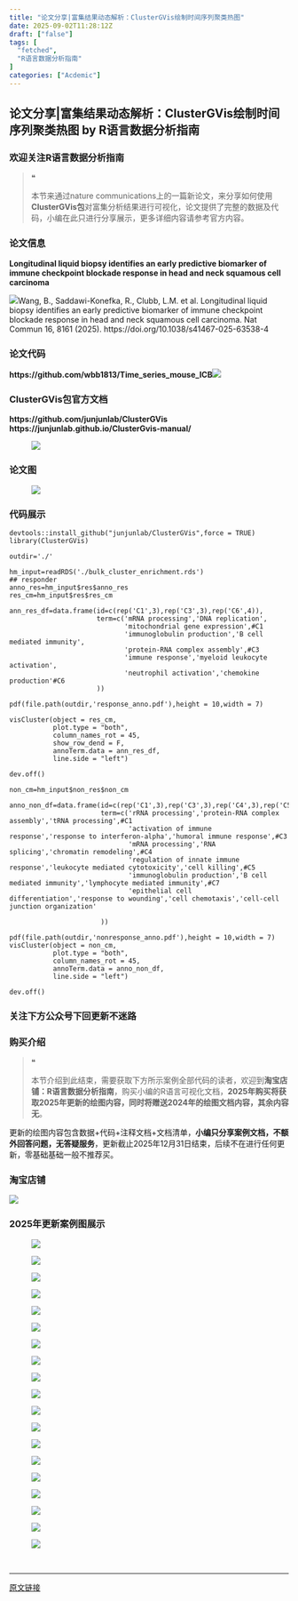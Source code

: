 ```yaml
---
title: "论文分享|富集结果动态解析：ClusterGVis绘制时间序列聚类热图"
date: 2025-09-02T11:28:12Z
draft: ["false"]
tags: [
  "fetched",
  "R语言数据分析指南"
]
categories: ["Acdemic"]
---
```

论文分享|富集结果动态解析：ClusterGVis绘制时间序列聚类热图 by R语言数据分析指南
------
<div><section data-tool="mdnice编辑器" data-website="https://www.mdnice.com" data-pm-slice="0 0 []"><h3 data-cacheurl="" data-remoteid="" data-tool="mdnice编辑器"><span></span><span><span leaf="">欢迎关注R语言数据分析指南</span></span><span></span></h3><blockquote><span><span leaf="">❝</span></span><p><span leaf="">本节来通过nature communications上的一篇新论文，来分享如何使用</span><strong><span leaf="">ClusterGVis包</span></strong><span leaf="">对富集分析结果进行可视化，论文提供了完整的数据及代码，小编在此只进行分享展示，更多详细内容请参考官方内容。</span></p></blockquote><h3 data-cacheurl="" data-remoteid="" data-tool="mdnice编辑器"><span></span><span><span leaf="">论文信息</span></span><span></span></h3><p data-tool="mdnice编辑器"><strong><span leaf="">Longitudinal liquid biopsy identifies an early predictive biomarker of immune checkpoint blockade response in head and neck squamous cell carcinoma</span></strong></p><p data-tool="mdnice编辑器"><span leaf=""><img data-src="https://mmbiz.qpic.cn/mmbiz_png/EibnicgwScTAY87aA8lAiarwmTzicIqiaoXwdA6yS7cnHib2bibXYbZHLpDV9QN72zTPaw3yeicGnIYVyGNYxun8vfEtaA/640?wx_fmt=png&amp;from=appmsg" data-ratio="0.43333333333333335" data-type="png" data-w="1080" data-imgfileid="100050499" src="https://mmbiz.qpic.cn/mmbiz_png/EibnicgwScTAY87aA8lAiarwmTzicIqiaoXwdA6yS7cnHib2bibXYbZHLpDV9QN72zTPaw3yeicGnIYVyGNYxun8vfEtaA/640?wx_fmt=png&amp;from=appmsg">Wang, B., Saddawi-Konefka, R., Clubb, L.M. et al. Longitudinal liquid biopsy identifies an early predictive biomarker of immune checkpoint blockade response in head and neck squamous cell carcinoma. Nat Commun 16, 8161 (2025). https://doi.org/10.1038/s41467-025-63538-4</span></p><h3 data-cacheurl="" data-remoteid="" data-tool="mdnice编辑器"><span></span><span><span leaf="">论文代码</span></span><span></span></h3><p data-tool="mdnice编辑器"><strong><span leaf="">https://github.com/wbb1813/Time_series_mouse_ICB</span></strong><span leaf=""><img data-src="https://mmbiz.qpic.cn/mmbiz_png/EibnicgwScTAY87aA8lAiarwmTzicIqiaoXwdhgcOgxWSZVD1PY0velb4ibdLxSG8EUWfYtyxz6EOlG1SJU6NnMU2ibWg/640?wx_fmt=png&amp;from=appmsg" data-ratio="0.44907407407407407" data-type="png" data-w="1080" data-imgfileid="100050500" src="https://mmbiz.qpic.cn/mmbiz_png/EibnicgwScTAY87aA8lAiarwmTzicIqiaoXwdhgcOgxWSZVD1PY0velb4ibdLxSG8EUWfYtyxz6EOlG1SJU6NnMU2ibWg/640?wx_fmt=png&amp;from=appmsg"></span></p><h3 data-cacheurl="" data-remoteid="" data-tool="mdnice编辑器"><span></span><span><span leaf="">ClusterGVis包官方文档</span></span><span></span></h3><p data-tool="mdnice编辑器"><strong><span leaf="">https://github.com/junjunlab/ClusterGVis</span></strong><span leaf=""><br></span><strong><span leaf="">https://junjunlab.github.io/ClusterGvis-manual/</span></strong></p><figure data-tool="mdnice编辑器"><span leaf=""><img data-src="https://mmbiz.qpic.cn/mmbiz_png/EibnicgwScTAY87aA8lAiarwmTzicIqiaoXwdzL7ia6ThDQu1j2Rl6NeTKibP9ssyYYnFmk1Od9ib8WW1dZ8vOkb4NnKSA/640?wx_fmt=png&amp;from=appmsg" data-ratio="0.7851851851851852" data-type="png" data-w="1080" data-imgfileid="100050503" src="https://mmbiz.qpic.cn/mmbiz_png/EibnicgwScTAY87aA8lAiarwmTzicIqiaoXwdzL7ia6ThDQu1j2Rl6NeTKibP9ssyYYnFmk1Od9ib8WW1dZ8vOkb4NnKSA/640?wx_fmt=png&amp;from=appmsg"></span></figure><h3 data-cacheurl="" data-remoteid="" data-tool="mdnice编辑器"><span></span><span><span leaf="">论文图</span></span><span></span></h3><figure data-tool="mdnice编辑器"><span leaf=""><img data-src="https://mmbiz.qpic.cn/mmbiz_jpg/EibnicgwScTAY87aA8lAiarwmTzicIqiaoXwd8ibkaGtubTldRn69ymSBN2PM5Cjlib7SumowXaBO9Ynj7UaNf7QNOLfQ/640?wx_fmt=jpeg&amp;from=appmsg" data-ratio="0.5740740740740741" data-type="jpeg" data-w="1080" data-imgfileid="100050502" src="https://mmbiz.qpic.cn/mmbiz_jpg/EibnicgwScTAY87aA8lAiarwmTzicIqiaoXwd8ibkaGtubTldRn69ymSBN2PM5Cjlib7SumowXaBO9Ynj7UaNf7QNOLfQ/640?wx_fmt=jpeg&amp;from=appmsg"></span></figure><h3 data-cacheurl="" data-remoteid="" data-tool="mdnice编辑器"><span></span><span><span leaf="">代码展示</span></span><span></span></h3><pre data-tool="mdnice编辑器"><span data-cacheurl="" data-remoteid=""></span><code><span leaf="">devtools::install_github(</span><span><span leaf="">"junjunlab/ClusterGVis"</span></span><span leaf="">,force = </span><span><span leaf="">TRUE</span></span><span leaf="">)</span><span leaf=""><br></span><span><span leaf="">library</span></span><span leaf="">(ClusterGVis)</span><span leaf=""><br></span><span leaf=""><br></span><span leaf="">outdir=</span><span><span leaf="">'./'</span></span><span leaf=""><br></span><span leaf=""><br></span><span leaf="">hm_input=readRDS(</span><span><span leaf="">'./bulk_cluster_enrichment.rds'</span></span><span leaf="">)</span><span leaf=""><br></span><span><span leaf="">## responder</span></span><span leaf=""><br></span><span leaf="">anno_res=hm_input$res$anno_res</span><span leaf=""><br></span><span leaf="">res_cm=hm_input$res$res_cm</span><span leaf=""><br></span><span leaf=""><br></span><span leaf="">ann_res_df=data.frame(id=c(rep(</span><span><span leaf="">'C1'</span></span><span leaf="">,</span><span><span leaf="">3</span></span><span leaf="">),rep(</span><span><span leaf="">'C3'</span></span><span leaf="">,</span><span><span leaf="">3</span></span><span leaf="">),rep(</span><span><span leaf="">'C6'</span></span><span leaf="">,</span><span><span leaf="">4</span></span><span leaf="">)),</span><span leaf=""><br></span><span leaf="">                      term=c(</span><span><span leaf="">'mRNA processing'</span></span><span leaf="">,</span><span><span leaf="">'DNA replication'</span></span><span leaf="">,</span><span leaf=""><br></span><span leaf="">                             </span><span><span leaf="">'mitochondrial gene expression'</span></span><span leaf="">,</span><span><span leaf=""><a topic-id="mf212co5-hy0nty" data-topic="1">#C1</a></span></span><span leaf=""><br></span><span leaf="">                             </span><span><span leaf="">'immunoglobulin production'</span></span><span leaf="">,</span><span><span leaf="">'B cell mediated immunity'</span></span><span leaf="">,</span><span leaf=""><br></span><span leaf="">                             </span><span><span leaf="">'protein-RNA complex assembly'</span></span><span leaf="">,</span><span><span leaf=""><a topic-id="mf212co5-8hesdw" data-topic="1">#C3</a></span></span><span leaf=""><br></span><span leaf="">                             </span><span><span leaf="">'immune response'</span></span><span leaf="">,</span><span><span leaf="">'myeloid leukocyte activation'</span></span><span leaf="">,</span><span leaf=""><br></span><span leaf="">                             </span><span><span leaf="">'neutrophil activation'</span></span><span leaf="">,</span><span><span leaf="">'chemokine production'</span></span><span><span leaf=""><a topic-id="mf212co5-6f5pz7" data-topic="1">#C6</a></span></span><span leaf=""><br></span><span leaf="">                      ))</span><span leaf=""><br></span><span leaf=""><br></span><span leaf="">pdf(file.path(outdir,</span><span><span leaf="">'response_anno.pdf'</span></span><span leaf="">),height = </span><span><span leaf="">10</span></span><span leaf="">,width = </span><span><span leaf="">7</span></span><span leaf="">)</span><span leaf=""><br></span><span leaf=""><br></span><span leaf="">visCluster(object = res_cm,</span><span leaf=""><br></span><span leaf="">           plot.type = </span><span><span leaf="">"both"</span></span><span leaf="">,</span><span leaf=""><br></span><span leaf="">           column_names_rot = </span><span><span leaf="">45</span></span><span leaf="">,</span><span leaf=""><br></span><span leaf="">           show_row_dend = </span><span><span leaf="">F</span></span><span leaf="">,</span><span leaf=""><br></span><span leaf="">           annoTerm.data = ann_res_df,</span><span leaf=""><br></span><span leaf="">           line.side = </span><span><span leaf="">"left"</span></span><span leaf="">)</span><span leaf=""><br></span><span leaf=""><br></span><span leaf="">dev.off()</span><span leaf=""><br></span><span leaf=""><br></span><span leaf="">non_cm=hm_input$non_res$non_cm</span><span leaf=""><br></span><span leaf=""><br></span><span leaf="">anno_non_df=data.frame(id=c(rep(</span><span><span leaf="">'C1'</span></span><span leaf="">,</span><span><span leaf="">3</span></span><span leaf="">),rep(</span><span><span leaf="">'C3'</span></span><span leaf="">,</span><span><span leaf="">3</span></span><span leaf="">),rep(</span><span><span leaf="">'C4'</span></span><span leaf="">,</span><span><span leaf="">3</span></span><span leaf="">),rep(</span><span><span leaf="">'C5'</span></span><span leaf="">,</span><span><span leaf="">3</span></span><span leaf="">),rep(</span><span><span leaf="">'C7'</span></span><span leaf="">,</span><span><span leaf="">3</span></span><span leaf="">),rep(</span><span><span leaf="">'C8'</span></span><span leaf="">,</span><span><span leaf="">4</span></span><span leaf="">)),</span><span leaf=""><br></span><span leaf="">                       term=c(</span><span><span leaf="">'rRNA processing'</span></span><span leaf="">,</span><span><span leaf="">'protein-RNA complex assembly'</span></span><span leaf="">,</span><span><span leaf="">'tRNA processing'</span></span><span leaf="">,</span><span><span leaf=""><a topic-id="mf212co5-3xo5w4" data-topic="1">#C1</a></span></span><span leaf=""><br></span><span leaf="">                              </span><span><span leaf="">'activation of immune response'</span></span><span leaf="">,</span><span><span leaf="">'response to interferon-alpha'</span></span><span leaf="">,</span><span><span leaf="">'humoral immune response'</span></span><span leaf="">,</span><span><span leaf=""><a topic-id="mf212co5-6un5bw" data-topic="1">#C3</a></span></span><span leaf=""><br></span><span leaf="">                              </span><span><span leaf="">'mRNA processing'</span></span><span leaf="">,</span><span><span leaf="">'RNA splicing'</span></span><span leaf="">,</span><span><span leaf="">'chromatin remodeling'</span></span><span leaf="">,</span><span><span leaf=""><a topic-id="mf212co5-od3xll" data-topic="1">#C4</a></span></span><span leaf=""><br></span><span leaf="">                              </span><span><span leaf="">'regulation of innate immune response'</span></span><span leaf="">,</span><span><span leaf="">'leukocyte mediated cytotoxicity'</span></span><span leaf="">,</span><span><span leaf="">'cell killing'</span></span><span leaf="">,</span><span><span leaf=""><a topic-id="mf212co6-4o5s5h" data-topic="1">#C5</a></span></span><span leaf=""><br></span><span leaf="">                              </span><span><span leaf="">'immunoglobulin production'</span></span><span leaf="">,</span><span><span leaf="">'B cell mediated immunity'</span></span><span leaf="">,</span><span><span leaf="">'lymphocyte mediated immunity'</span></span><span leaf="">,</span><span><span leaf=""><a topic-id="mf212co6-1tr20e" data-topic="1">#C7</a></span></span><span leaf=""><br></span><span leaf="">                              </span><span><span leaf="">'epithelial cell differentiation'</span></span><span leaf="">,</span><span><span leaf="">'response to wounding'</span></span><span leaf="">,</span><span><span leaf="">'cell chemotaxis'</span></span><span leaf="">,</span><span><span leaf="">'cell-cell junction organization'</span></span><span leaf=""><br></span><span leaf="">                              </span><span leaf=""><br></span><span leaf="">                       ))</span><span leaf=""><br></span><span leaf=""><br></span><span leaf="">pdf(file.path(outdir,</span><span><span leaf="">'nonresponse_anno.pdf'</span></span><span leaf="">),height = </span><span><span leaf="">10</span></span><span leaf="">,width = </span><span><span leaf="">7</span></span><span leaf="">)</span><span leaf=""><br></span><span leaf="">visCluster(object = non_cm,</span><span leaf=""><br></span><span leaf="">           plot.type = </span><span><span leaf="">"both"</span></span><span leaf="">,</span><span leaf=""><br></span><span leaf="">           column_names_rot = </span><span><span leaf="">45</span></span><span leaf="">,</span><span leaf=""><br></span><span leaf="">           annoTerm.data = anno_non_df,</span><span leaf=""><br></span><span leaf="">           line.side = </span><span><span leaf="">"left"</span></span><span leaf="">)</span><span leaf=""><br></span><span leaf=""><br></span><span leaf="">dev.off()</span><span leaf=""><br></span></code></pre><h3 data-cacheurl="" data-remoteid="" data-tool="mdnice编辑器"><span></span><span><span leaf="">关注下方公众号下回更新不迷路</span></span><span></span></h3><section nodeleaf=""><mp-common-profile data-pluginname="mpprofile" data-nickname="R语言数据分析指南" data-alias="YanJANtwo" data-from="0" data-headimg="http://mmbiz.qpic.cn/mmbiz_png/EibnicgwScTAZF0rpeZII9Ltl26VbVagriczTria1fib3XgjwwHEHFjPzkmGpqWDVVHBSzhENictUM2iavAKiaM5lc9USw/0?wx_fmt=png" data-signature="R语言重症爱好者，喜欢绘制各种精美的图表，喜欢的小伙伴可以关注我，跟我一起学习" data-id="Mzg3MzQzNTYzMw==" data-is_biz_ban="0" data-service_type="1" data-verify_status="0"></mp-common-profile></section><h3 data-cacheurl="" data-remoteid="" data-tool="mdnice编辑器"><span></span><span><span leaf="">购买介绍</span></span><span></span></h3><blockquote><span><span leaf="">❝</span></span><p><span leaf="">本节介绍到此结束，需要获取下方所示案例全部代码的读者，欢迎到</span><strong><span leaf="">淘宝店铺：R语言数据分析指南</span></strong><span leaf="">，购买小编的R语言可视化文档，</span><strong><span leaf="">2025年购买将获取2025年更新的绘图内容，同时将赠送2024年的绘图文档内容，其余内容无</span></strong><span leaf="">。</span></p></blockquote><p data-tool="mdnice编辑器"><span leaf="">更新的绘图内容包含数据+代码+注释文档+文档清单，</span><strong><span leaf="">小编只分享案例文档，不额外回答问题，无答疑服务</span></strong><span leaf="">，更新截止2025年12月31日结束，后续不在进行任何更新，零基础基础一般不推荐买。</span></p><h3 data-cacheurl="" data-remoteid="" data-tool="mdnice编辑器"><span></span><span><span leaf="">淘宝店铺</span></span><span></span></h3><section nodeleaf=""><img data-imgfileid="100050535" data-ratio="0.7185185185185186" data-s="300,640" data-src="https://mmbiz.qpic.cn/mmbiz_png/EibnicgwScTAY87aA8lAiarwmTzicIqiaoXwdf7wR6ujLLjMAjje79FhSY3gcooelWvVMI4SAoX2RNzUVibPY9OAWSaQ/640?wx_fmt=png&amp;from=appmsg" data-type="png" data-w="1080" type="block" src="https://mmbiz.qpic.cn/mmbiz_png/EibnicgwScTAY87aA8lAiarwmTzicIqiaoXwdf7wR6ujLLjMAjje79FhSY3gcooelWvVMI4SAoX2RNzUVibPY9OAWSaQ/640?wx_fmt=png&amp;from=appmsg"></section><h3 data-cacheurl="" data-remoteid="" data-tool="mdnice编辑器"><span></span><span><span leaf="">2025年更新案例图展示</span></span><span></span></h3><figure data-tool="mdnice编辑器"><span leaf=""><img data-imgfileid="100050501" data-ratio="0.41944444444444445" data-src="https://mmbiz.qpic.cn/mmbiz_jpg/EibnicgwScTAY87aA8lAiarwmTzicIqiaoXwdj9FAeiceW6cRspicYtXWvPjefSW7DjtmEpOeWfUFxOqvK6QrQibiashk5Q/640?wx_fmt=jpeg&amp;from=appmsg" data-type="jpeg" data-w="1080" src="https://mmbiz.qpic.cn/mmbiz_jpg/EibnicgwScTAY87aA8lAiarwmTzicIqiaoXwdj9FAeiceW6cRspicYtXWvPjefSW7DjtmEpOeWfUFxOqvK6QrQibiashk5Q/640?wx_fmt=jpeg&amp;from=appmsg"></span></figure><figure data-tool="mdnice编辑器"><span leaf=""><img data-src="https://mmbiz.qpic.cn/mmbiz_jpg/EibnicgwScTAY87aA8lAiarwmTzicIqiaoXwdb9h8toLFdD5icQj75qicm9YgbMv7SYW03iaF6nuBrgiarkHdEWxmyZoOicw/640?wx_fmt=jpeg&amp;from=appmsg" data-ratio="0.4287037037037037" data-type="jpeg" data-w="1080" data-imgfileid="100050507" src="https://mmbiz.qpic.cn/mmbiz_jpg/EibnicgwScTAY87aA8lAiarwmTzicIqiaoXwdb9h8toLFdD5icQj75qicm9YgbMv7SYW03iaF6nuBrgiarkHdEWxmyZoOicw/640?wx_fmt=jpeg&amp;from=appmsg"></span></figure><figure data-tool="mdnice编辑器"><span leaf=""><img data-imgfileid="100050505" data-ratio="0.4064814814814815" data-src="https://mmbiz.qpic.cn/mmbiz_png/EibnicgwScTAY87aA8lAiarwmTzicIqiaoXwdGvjy4XXibGqiatQ5riaX1O7NkAq071ZYbu92oA38zu6PdYn8ut3K1YY4Q/640?wx_fmt=png&amp;from=appmsg" data-type="png" data-w="1080" src="https://mmbiz.qpic.cn/mmbiz_png/EibnicgwScTAY87aA8lAiarwmTzicIqiaoXwdGvjy4XXibGqiatQ5riaX1O7NkAq071ZYbu92oA38zu6PdYn8ut3K1YY4Q/640?wx_fmt=png&amp;from=appmsg"></span></figure><figure data-tool="mdnice编辑器"><span leaf=""><img data-src="https://mmbiz.qpic.cn/mmbiz_jpg/EibnicgwScTAY87aA8lAiarwmTzicIqiaoXwdupGXCSzrDwGVBXg7kr1WqiausicbumMY8Uza4RCAc8mFWlMxQvJkeW1w/640?wx_fmt=jpeg&amp;from=appmsg" data-ratio="0.4166666666666667" data-type="jpeg" data-w="1080" data-imgfileid="100050504" src="https://mmbiz.qpic.cn/mmbiz_jpg/EibnicgwScTAY87aA8lAiarwmTzicIqiaoXwdupGXCSzrDwGVBXg7kr1WqiausicbumMY8Uza4RCAc8mFWlMxQvJkeW1w/640?wx_fmt=jpeg&amp;from=appmsg"></span></figure><figure data-tool="mdnice编辑器"><span leaf=""><img data-src="https://mmbiz.qpic.cn/mmbiz_jpg/EibnicgwScTAY87aA8lAiarwmTzicIqiaoXwdickyl0CgUZIQV8iciaCtRMm1I1mJWfkjcsU77QyiagWO62yxH7ANq19Azw/640?wx_fmt=jpeg&amp;from=appmsg" data-ratio="0.4222222222222222" data-type="jpeg" data-w="1080" data-imgfileid="100050506" src="https://mmbiz.qpic.cn/mmbiz_jpg/EibnicgwScTAY87aA8lAiarwmTzicIqiaoXwdickyl0CgUZIQV8iciaCtRMm1I1mJWfkjcsU77QyiagWO62yxH7ANq19Azw/640?wx_fmt=jpeg&amp;from=appmsg"></span></figure><figure data-tool="mdnice编辑器"><span leaf=""><img data-src="https://mmbiz.qpic.cn/mmbiz_jpg/EibnicgwScTAY87aA8lAiarwmTzicIqiaoXwdPmolOOJQe8cRVu4JE1It2iapZH7Ixrxt1EJATF7C6sNw5vR52k50Msw/640?wx_fmt=jpeg&amp;from=appmsg" data-ratio="0.4185185185185185" data-type="jpeg" data-w="1080" data-imgfileid="100050508" src="https://mmbiz.qpic.cn/mmbiz_jpg/EibnicgwScTAY87aA8lAiarwmTzicIqiaoXwdPmolOOJQe8cRVu4JE1It2iapZH7Ixrxt1EJATF7C6sNw5vR52k50Msw/640?wx_fmt=jpeg&amp;from=appmsg"></span></figure><figure data-tool="mdnice编辑器"><span leaf=""><img data-src="https://mmbiz.qpic.cn/mmbiz_jpg/EibnicgwScTAY87aA8lAiarwmTzicIqiaoXwdlngbYIo9YF1SNpuAJFmWvrTbz5m3UXTic3mgiaLLu3BEOIkJIO0icJD5A/640?wx_fmt=jpeg&amp;from=appmsg" data-ratio="0.44351851851851853" data-type="jpeg" data-w="1080" data-imgfileid="100050513" src="https://mmbiz.qpic.cn/mmbiz_jpg/EibnicgwScTAY87aA8lAiarwmTzicIqiaoXwdlngbYIo9YF1SNpuAJFmWvrTbz5m3UXTic3mgiaLLu3BEOIkJIO0icJD5A/640?wx_fmt=jpeg&amp;from=appmsg"></span></figure><figure data-tool="mdnice编辑器"><span leaf=""><img data-src="https://mmbiz.qpic.cn/mmbiz_jpg/EibnicgwScTAY87aA8lAiarwmTzicIqiaoXwda8CtiaDruRWavjEcdzMkpI03q85ars2n80wxIt3FXg1icI6xDiaf4TicwQ/640?wx_fmt=jpeg&amp;from=appmsg" data-ratio="0.5148148148148148" data-type="jpeg" data-w="1080" data-imgfileid="100050512" src="https://mmbiz.qpic.cn/mmbiz_jpg/EibnicgwScTAY87aA8lAiarwmTzicIqiaoXwda8CtiaDruRWavjEcdzMkpI03q85ars2n80wxIt3FXg1icI6xDiaf4TicwQ/640?wx_fmt=jpeg&amp;from=appmsg"></span></figure><figure data-tool="mdnice编辑器"><span leaf=""><img data-src="https://mmbiz.qpic.cn/mmbiz_jpg/EibnicgwScTAY87aA8lAiarwmTzicIqiaoXwdsib744YNRbawM70p5CuyibiblyMJ2Al3PXMvicRsOXxzmibtVqrRXfPuwdQ/640?wx_fmt=jpeg&amp;from=appmsg" data-ratio="0.41944444444444445" data-type="jpeg" data-w="1080" data-imgfileid="100050510" src="https://mmbiz.qpic.cn/mmbiz_jpg/EibnicgwScTAY87aA8lAiarwmTzicIqiaoXwdsib744YNRbawM70p5CuyibiblyMJ2Al3PXMvicRsOXxzmibtVqrRXfPuwdQ/640?wx_fmt=jpeg&amp;from=appmsg"></span></figure><figure data-tool="mdnice编辑器"><span leaf=""><img data-src="https://mmbiz.qpic.cn/mmbiz_jpg/EibnicgwScTAY87aA8lAiarwmTzicIqiaoXwdk4duzgszaaMxBUIn8MH1NymqDo5PxGibm2kEIyxC1U45qmQek6TTXIg/640?wx_fmt=jpeg&amp;from=appmsg" data-ratio="0.45" data-type="jpeg" data-w="1080" data-imgfileid="100050511" src="https://mmbiz.qpic.cn/mmbiz_jpg/EibnicgwScTAY87aA8lAiarwmTzicIqiaoXwdk4duzgszaaMxBUIn8MH1NymqDo5PxGibm2kEIyxC1U45qmQek6TTXIg/640?wx_fmt=jpeg&amp;from=appmsg"></span></figure><figure data-tool="mdnice编辑器"><span leaf=""><img data-src="https://mmbiz.qpic.cn/mmbiz_jpg/EibnicgwScTAY87aA8lAiarwmTzicIqiaoXwdVHYXNOwCMicfHrcsQpicsBxguyUSx7s6J0DvicbJiaibwjkk6fXNq1GeM4w/640?wx_fmt=jpeg&amp;from=appmsg" data-ratio="0.4824074074074074" data-type="jpeg" data-w="1080" data-imgfileid="100050509" src="https://mmbiz.qpic.cn/mmbiz_jpg/EibnicgwScTAY87aA8lAiarwmTzicIqiaoXwdVHYXNOwCMicfHrcsQpicsBxguyUSx7s6J0DvicbJiaibwjkk6fXNq1GeM4w/640?wx_fmt=jpeg&amp;from=appmsg"></span></figure><figure data-tool="mdnice编辑器"><span leaf=""><img data-src="https://mmbiz.qpic.cn/mmbiz_jpg/EibnicgwScTAY87aA8lAiarwmTzicIqiaoXwd6G3gJ8OdqTkerepugOrTFiagzZH1nHOTSTCAlbCQD3qiabm9JsicIu9tQ/640?wx_fmt=jpeg&amp;from=appmsg" data-ratio="0.42777777777777776" data-type="jpeg" data-w="1080" data-imgfileid="100050518" src="https://mmbiz.qpic.cn/mmbiz_jpg/EibnicgwScTAY87aA8lAiarwmTzicIqiaoXwd6G3gJ8OdqTkerepugOrTFiagzZH1nHOTSTCAlbCQD3qiabm9JsicIu9tQ/640?wx_fmt=jpeg&amp;from=appmsg"></span></figure><figure data-tool="mdnice编辑器"><span leaf=""><img data-src="https://mmbiz.qpic.cn/mmbiz_jpg/EibnicgwScTAY87aA8lAiarwmTzicIqiaoXwdianS4riaPIgvn1cRD7Oftyeric3K0t8GmDwmYS8DGTGaBJD1x6L3rpzUw/640?wx_fmt=jpeg&amp;from=appmsg" data-ratio="0.41944444444444445" data-type="jpeg" data-w="1080" data-imgfileid="100050517" src="https://mmbiz.qpic.cn/mmbiz_jpg/EibnicgwScTAY87aA8lAiarwmTzicIqiaoXwdianS4riaPIgvn1cRD7Oftyeric3K0t8GmDwmYS8DGTGaBJD1x6L3rpzUw/640?wx_fmt=jpeg&amp;from=appmsg"></span></figure><figure data-tool="mdnice编辑器"><span leaf=""><img data-src="https://mmbiz.qpic.cn/mmbiz_jpg/EibnicgwScTAY87aA8lAiarwmTzicIqiaoXwdFUrmxia5hnLc8wLmxyvPZ3ianic7dtm70LZAyLzx4FelAiaIhEBhET0DvQ/640?wx_fmt=jpeg&amp;from=appmsg" data-ratio="0.4287037037037037" data-type="jpeg" data-w="1080" data-imgfileid="100050515" src="https://mmbiz.qpic.cn/mmbiz_jpg/EibnicgwScTAY87aA8lAiarwmTzicIqiaoXwdFUrmxia5hnLc8wLmxyvPZ3ianic7dtm70LZAyLzx4FelAiaIhEBhET0DvQ/640?wx_fmt=jpeg&amp;from=appmsg"></span></figure><figure data-tool="mdnice编辑器"><span leaf=""><img data-src="https://mmbiz.qpic.cn/mmbiz_jpg/EibnicgwScTAY87aA8lAiarwmTzicIqiaoXwdNPVD7SicdC7Frth7DDAr0vf3Iq0q7FCY3cx4AUAib0vbfFoyAwAEH7Gw/640?wx_fmt=jpeg&amp;from=appmsg" data-ratio="0.42592592592592593" data-type="jpeg" data-w="1080" data-imgfileid="100050516" src="https://mmbiz.qpic.cn/mmbiz_jpg/EibnicgwScTAY87aA8lAiarwmTzicIqiaoXwdNPVD7SicdC7Frth7DDAr0vf3Iq0q7FCY3cx4AUAib0vbfFoyAwAEH7Gw/640?wx_fmt=jpeg&amp;from=appmsg"></span></figure><figure data-tool="mdnice编辑器"><span leaf=""><img data-src="https://mmbiz.qpic.cn/mmbiz_jpg/EibnicgwScTAY87aA8lAiarwmTzicIqiaoXwdjoebhOs3DFubyLNIn9IBP4gm0Whw3sXYuCV4PPgRQ2HoA6GXZzD1Mw/640?wx_fmt=jpeg&amp;from=appmsg" data-ratio="0.4212962962962963" data-type="jpeg" data-w="1080" data-imgfileid="100050514" src="https://mmbiz.qpic.cn/mmbiz_jpg/EibnicgwScTAY87aA8lAiarwmTzicIqiaoXwdjoebhOs3DFubyLNIn9IBP4gm0Whw3sXYuCV4PPgRQ2HoA6GXZzD1Mw/640?wx_fmt=jpeg&amp;from=appmsg"></span></figure><figure data-tool="mdnice编辑器"><span leaf=""><img data-src="https://mmbiz.qpic.cn/mmbiz_png/EibnicgwScTAY87aA8lAiarwmTzicIqiaoXwdlA8cORnIjNxzQibm6TBUwqW6JpnBwSIolEHADjVqHZdibs6v5RAtfrJw/640?wx_fmt=png&amp;from=appmsg" data-ratio="0.4255555555555556" data-type="png" data-w="900" data-imgfileid="100050521" src="https://mmbiz.qpic.cn/mmbiz_png/EibnicgwScTAY87aA8lAiarwmTzicIqiaoXwdlA8cORnIjNxzQibm6TBUwqW6JpnBwSIolEHADjVqHZdibs6v5RAtfrJw/640?wx_fmt=png&amp;from=appmsg"></span></figure><figure data-tool="mdnice编辑器"><span leaf=""><img data-src="https://mmbiz.qpic.cn/mmbiz_png/EibnicgwScTAY87aA8lAiarwmTzicIqiaoXwdMnFZ5xF9I2968xbAWQQsia03LibiarCsYrNnttqTAt5oibTGFxpeOmS0Nw/640?wx_fmt=png&amp;from=appmsg" data-ratio="0.4255555555555556" data-type="png" data-w="900" data-imgfileid="100050523" src="https://mmbiz.qpic.cn/mmbiz_png/EibnicgwScTAY87aA8lAiarwmTzicIqiaoXwdMnFZ5xF9I2968xbAWQQsia03LibiarCsYrNnttqTAt5oibTGFxpeOmS0Nw/640?wx_fmt=png&amp;from=appmsg"></span></figure><figure data-tool="mdnice编辑器"><span leaf=""><img data-src="https://mmbiz.qpic.cn/mmbiz_png/EibnicgwScTAY87aA8lAiarwmTzicIqiaoXwdTgzfTcZS4qevCpMQ2EO5D8O7GkK03uiar6AaHGf7uS4bglExQQ4v6sQ/640?wx_fmt=png&amp;from=appmsg" data-ratio="0.4255555555555556" data-type="png" data-w="900" data-imgfileid="100050522" src="https://mmbiz.qpic.cn/mmbiz_png/EibnicgwScTAY87aA8lAiarwmTzicIqiaoXwdTgzfTcZS4qevCpMQ2EO5D8O7GkK03uiar6AaHGf7uS4bglExQQ4v6sQ/640?wx_fmt=png&amp;from=appmsg"></span></figure></section><section><span leaf=""><br></span></section><p><mp-style-type data-value="3"></mp-style-type></p></div>  
<hr>
<a href="https://mp.weixin.qq.com/s/b5hkRm-OA2LyWW-trlDBqw",target="_blank" rel="noopener noreferrer">原文链接</a>
